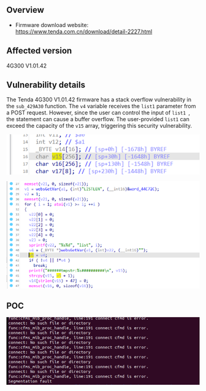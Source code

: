 ## Overview

- Firmware download website: https://www.tenda.com.cn/download/detail-2227.html

## Affected version

4G300 V1.01.42

## Vulnerability details

The Tenda 4G300 V1.01.42 firmware has a stack overflow vulnerability in the `sub_429A30` function. The `v4` variable receives the `list1` parameter from a POST request. However, since the user can control the input of `list1 `, the statement can cause a buffer overflow. The user-provided `list1` can exceed the capacity of the `v15` array, triggering this security vulnerability.

![image-20240418110652578](https://raw.githubusercontent.com/abcdefg-png/images2/main/image-20240418110652578.png)

![image-20240418110642632](https://raw.githubusercontent.com/abcdefg-png/images2/main/image-20240418110642632.png)

## POC

![image-20240416114043980](https://raw.githubusercontent.com/abcdefg-png/images2/main/image-20240416114043980.png)
